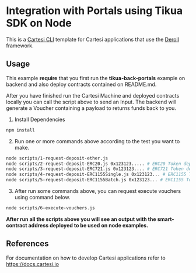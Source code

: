 # Integration with Portals using Tikua SDK on Node

This is a [Cartesi CLI](https://docs.cartesi.io/cartesi-rollups/1.3/quickstart/) template for Cartesi applications that use the [Deroll](https://github.com/tuler/deroll) framework.

## Usage

This example **require** that you first run the **tikua-back-portals** example on backend and also deploy contracts contained on README.md.

After you have finished run the Cartesi Machine and deployed contracts locally you can call the script above to send an Input. The backend will generate a Voucher containing a payload to returns funds back to you.

1. Install Dependencies

```sh
npm install
```

2. Run one or more commands above according to the test you want to make.

```sh
node scripts/1-request-deposit-ether.js
node scripts/2-request-deposit-ERC20.js 0x123123..... # ERC20 Token deployed
node scripts/3-request-deposit-ERC721.js 0x123123.... # ERC721 Token deployed
node scripts/4-request-deposit-ERC1155Single.js 0x123123... # ERC1155 Token deployed
node scripts/5-request-deposit-ERC1155Batch.js 0x123123... # ERC1155 Token deployed
```

3. After run some commands above, you can request execute vouchers using command below.

```sh
node scripts/6-execute-vouchers.js
```

**After run all the scripts above you will see an output with the smart-contract address deployed to be used on node examples.**

## References

For documentation on how to develop Cartesi applications refer to https://docs.cartesi.io
